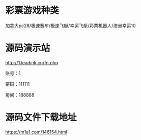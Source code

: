 # 彩票游戏种类
加拿大pc28/极速赛车/极速飞艇/幸运飞艇/彩票机器人/澳洲幸运10
# 源码演示站
http://1.leadink.cn/fn.php

账号：1

密码：111111

房间：188888
# 源码文件下载地址
https://m1a1.com/146154.html
